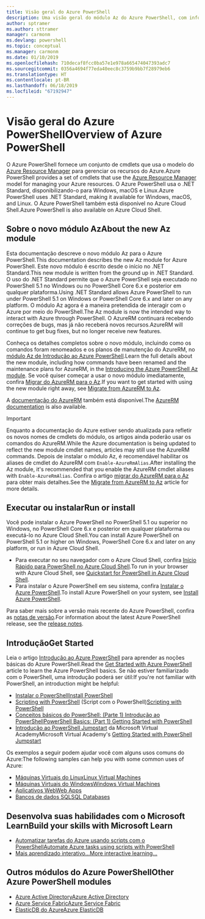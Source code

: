 ```yaml
---
title: Visão geral do Azure PowerShell
description: Uma visão geral do módulo Az do Azure PowerShell, com informações sobre como instalar e começar.
author: sptramer
ms.author: sttramer
manager: carmonm
ms.devlang: powershell
ms.topic: conceptual
ms.manager: carmonm
ms.date: 01/10/2019
ms.openlocfilehash: 710decaf8fcc0ba57e1e978a665474047393adc7
ms.sourcegitcommit: 0356a4694f77eda40eec8c3759b9bb7f28979eb6
ms.translationtype: HT
ms.contentlocale: pt-BR
ms.lasthandoff: 06/18/2019
ms.locfileid: "67192947"
---
```

# <a name="overview-of-azure-powershell"></a><span data-ttu-id="7b6af-103">Visão geral do Azure PowerShell</span><span class="sxs-lookup"><span data-stu-id="7b6af-103">Overview of Azure PowerShell</span></span>

<span data-ttu-id="7b6af-104">O Azure PowerShell fornece um conjunto de cmdlets que usa o modelo do [Azure Resource Manager](/azure/azure-resource-manager/resource-group-overview) para gerenciar os recursos do Azure.</span><span class="sxs-lookup"><span data-stu-id="7b6af-104">Azure PowerShell provides a set of cmdlets that use the [Azure Resource Manager](/azure/azure-resource-manager/resource-group-overview) model for managing your Azure resources.</span></span> <span data-ttu-id="7b6af-105">O Azure PowerShell usa o .NET Standard, disponibilizando-o para Windows, macOS e Linux.</span><span class="sxs-lookup"><span data-stu-id="7b6af-105">Azure PowerShell uses .NET Standard, making it available for Windows, macOS, and Linux.</span></span>
<span data-ttu-id="7b6af-106">O Azure PowerShell também está disponível no Azure Cloud Shell.</span><span class="sxs-lookup"><span data-stu-id="7b6af-106">Azure PowerShell is also available on Azure Cloud Shell.</span></span>

## <a name="about-the-new-az-module"></a><span data-ttu-id="7b6af-107">Sobre o novo módulo Az</span><span class="sxs-lookup"><span data-stu-id="7b6af-107">About the new Az module</span></span>

<span data-ttu-id="7b6af-108">Esta documentação descreve o novo módulo Az para o Azure PowerShell.</span><span class="sxs-lookup"><span data-stu-id="7b6af-108">This documentation describes the new Az module for Azure PowerShell.</span></span> <span data-ttu-id="7b6af-109">Este novo módulo é escrito desde o início no .NET Standard.</span><span class="sxs-lookup"><span data-stu-id="7b6af-109">This new module is written from the ground up in .NET Standard.</span></span> <span data-ttu-id="7b6af-110">O uso do .NET Standard permite que o Azure PowerShell seja executado no PowerShell 5.1 no Windows ou no PowerShell Core 6.x e posterior em qualquer plataforma.</span><span class="sxs-lookup"><span data-stu-id="7b6af-110">Using .NET Standard allows Azure PowerShell to run under PowerShell 5.1 on Windows or PowerShell Core 6.x and later on any platform.</span></span> <span data-ttu-id="7b6af-111">O módulo Az agora é a maneira pretendida de interagir com o Azure por meio do PowerShell.</span><span class="sxs-lookup"><span data-stu-id="7b6af-111">The Az module is now the intended way to interact with Azure through PowerShell.</span></span>
<span data-ttu-id="7b6af-112">O AzureRM continuará recebendo correções de bugs, mas já não receberá novos recursos.</span><span class="sxs-lookup"><span data-stu-id="7b6af-112">AzureRM will continue to get bug fixes, but no longer receive new features.</span></span>

<span data-ttu-id="7b6af-113">Conheça os detalhes completos sobre o novo módulo, incluindo como os comandos foram renomeados e os planos de manutenção do AzureRM, no [módulo Az de Introdução ao Azure PowerShell](new-azureps-module-az.md).</span><span class="sxs-lookup"><span data-stu-id="7b6af-113">Learn the full details about the new module, including how commands have been renamed and the maintenance plans for AzureRM, in the [Introducing the Azure PowerShell Az module](new-azureps-module-az.md).</span></span> <span data-ttu-id="7b6af-114">Se você quiser começar a usar o novo módulo imediatamente, confira [Migrar do AzureRM para o Az](migrate-from-azurerm-to-az.md).</span><span class="sxs-lookup"><span data-stu-id="7b6af-114">If you want to get started with using the new module right away, see [Migrate from AzureRM to Az](migrate-from-azurerm-to-az.md).</span></span>

<span data-ttu-id="7b6af-115">A [documentação do AzureRM](/powershell/azure/azurerm) também está disponível.</span><span class="sxs-lookup"><span data-stu-id="7b6af-115">The [AzureRM documentation](/powershell/azure/azurerm) is also available.</span></span>

> [!IMPORTANT]
>
> <span data-ttu-id="7b6af-116">Enquanto a documentação do Azure estiver sendo atualizada para refletir os novos nomes de cmdlets do módulo, os artigos ainda poderão usar os comandos do AzureRM.</span><span class="sxs-lookup"><span data-stu-id="7b6af-116">While the Azure documentation is being updated to reflect the new module cmdlet names, articles may still use the AzureRM commands.</span></span> <span data-ttu-id="7b6af-117">Depois de instalar o módulo Az, é recomendável habilitar os aliases de cmdlet do AzureRM com `Enable-AzureRmAlias`.</span><span class="sxs-lookup"><span data-stu-id="7b6af-117">After installing the Az module, it's recommended that you enable the AzureRM cmdlet aliases with `Enable-AzureRmAlias`.</span></span> <span data-ttu-id="7b6af-118">Confira o artigo [migrar do AzureRM para o Az](migrate-from-azurerm-to-az.md) para obter mais detalhes.</span><span class="sxs-lookup"><span data-stu-id="7b6af-118">See the [Migrate from AzureRM to Az](migrate-from-azurerm-to-az.md) article for more details.</span></span>

## <a name="run-or-install"></a><span data-ttu-id="7b6af-119">Executar ou instalar</span><span class="sxs-lookup"><span data-stu-id="7b6af-119">Run or install</span></span>

<span data-ttu-id="7b6af-120">Você pode instalar o Azure PowerShell no PowerShell 5.1 ou superior no Windows, no PowerShell Core 6.x e posterior em qualquer plataforma ou executá-lo no Azure Cloud Shell.</span><span class="sxs-lookup"><span data-stu-id="7b6af-120">You can install Azure PowerShell on PowerShell 5.1 or higher on Windows, PowerShell Core 6.x and later on any platform, or run in Azure Cloud Shell.</span></span>

* <span data-ttu-id="7b6af-121">Para executar no seu navegador com o Azure Cloud Shell, confira [Início Rápido para PowerShell no Azure Cloud Shell](/azure/cloud-shell/quickstart-powershell).</span><span class="sxs-lookup"><span data-stu-id="7b6af-121">To run in your browser with Azure Cloud Shell, see [Quickstart for PowerShell in Azure Cloud Shell](/azure/cloud-shell/quickstart-powershell).</span></span>
* <span data-ttu-id="7b6af-122">Para instalar o Azure PowerShell em seu sistema, confira [Instalar o Azure PowerShell](install-az-ps.md).</span><span class="sxs-lookup"><span data-stu-id="7b6af-122">To install Azure PowerShell on your system, see [Install Azure PowerShell](install-az-ps.md).</span></span>

<span data-ttu-id="7b6af-123">Para saber mais sobre a versão mais recente do Azure PowerShell, confira as [notas de versão](release-notes-azureps.md).</span><span class="sxs-lookup"><span data-stu-id="7b6af-123">For information about the latest Azure PowerShell release, see the [release notes](release-notes-azureps.md).</span></span>

## <a name="get-started"></a><span data-ttu-id="7b6af-124">Introdução</span><span class="sxs-lookup"><span data-stu-id="7b6af-124">Get Started</span></span>

<span data-ttu-id="7b6af-125">Leia o artigo [Introdução ao Azure PowerShell](get-started-azureps.md) para aprender as noções básicas do Azure PowerShell.</span><span class="sxs-lookup"><span data-stu-id="7b6af-125">Read the [Get Started with Azure PowerShell](get-started-azureps.md) article to learn the Azure PowerShell basics.</span></span> <span data-ttu-id="7b6af-126">Se não estiver familiarizado com o PowerShell, uma introdução poderá ser útil:</span><span class="sxs-lookup"><span data-stu-id="7b6af-126">If you're not familiar with PowerShell, an introduction might be helpful:</span></span>

* [<span data-ttu-id="7b6af-127">Instalar o PowerShell</span><span class="sxs-lookup"><span data-stu-id="7b6af-127">Install PowerShell</span></span>](/powershell/scripting/install/installing-powershell)
* <span data-ttu-id="7b6af-128">[Scripting with PowerShell](/powershell/scripting/powershell-scripting) (Script com o PowerShell)</span><span class="sxs-lookup"><span data-stu-id="7b6af-128">[Scripting with PowerShell](/powershell/scripting/powershell-scripting)</span></span>
* [<span data-ttu-id="7b6af-129">Conceitos básicos do PowerShell: (Parte 1) Introdução ao PowerShell</span><span class="sxs-lookup"><span data-stu-id="7b6af-129">PowerShell Basics: (Part 1) Getting Started with PowerShell</span></span>](https://channel9.msdn.com/Blogs/Taste-of-Premier/PowerShellBasicsPart1)
* <span data-ttu-id="7b6af-130">[Introdução ao PowerShell Jumpstart](https://mva.microsoft.com/liveevents/powershell-jumpstart) da Microsoft Virtual Academy</span><span class="sxs-lookup"><span data-stu-id="7b6af-130">Microsoft Virtual Academy's [Getting Started with PowerShell Jumpstart](https://mva.microsoft.com/liveevents/powershell-jumpstart)</span></span>

<span data-ttu-id="7b6af-131">Os exemplos a seguir podem ajudar você com alguns usos comuns do Azure:</span><span class="sxs-lookup"><span data-stu-id="7b6af-131">The following samples can help you with some common uses of Azure:</span></span>

* [<span data-ttu-id="7b6af-132">Máquinas Virtuais do Linux</span><span class="sxs-lookup"><span data-stu-id="7b6af-132">Linux Virtual Machines</span></span>](/azure/virtual-machines/virtual-machines-linux-powershell-samples?toc=/powershell/azure/toc.json)
* [<span data-ttu-id="7b6af-133">Máquinas Virtuais do Windows</span><span class="sxs-lookup"><span data-stu-id="7b6af-133">Windows Virtual Machines</span></span>](/azure/virtual-machines/virtual-machines-windows-powershell-samples?toc=/powershell/azure/toc.json)
* [<span data-ttu-id="7b6af-134">Aplicativos Web</span><span class="sxs-lookup"><span data-stu-id="7b6af-134">Web Apps</span></span>](/azure/app-service-web/app-service-powershell-samples?toc=/powershell/azure/toc.json)
* [<span data-ttu-id="7b6af-135">Bancos de dados SQL</span><span class="sxs-lookup"><span data-stu-id="7b6af-135">SQL Databases</span></span>](/azure/sql-database/sql-database-powershell-samples?toc=/powershell/azure/toc.json)

## <a name="build-your-skills-with-microsoft-learn"></a><span data-ttu-id="7b6af-136">Desenvolva suas habilidades com o Microsoft Learn</span><span class="sxs-lookup"><span data-stu-id="7b6af-136">Build your skills with Microsoft Learn</span></span>

- [<span data-ttu-id="7b6af-137">Automatizar tarefas do Azure usando scripts com o PowerShell</span><span class="sxs-lookup"><span data-stu-id="7b6af-137">Automate Azure tasks using scripts with PowerShell</span></span>](/learn/modules/automate-azure-tasks-with-powershell/)
- [<span data-ttu-id="7b6af-138">Mais aprendizado interativo...</span><span class="sxs-lookup"><span data-stu-id="7b6af-138">More interactive learning...</span></span>](/learn/browse/?term=powershell)

## <a name="other-azure-powershell-modules"></a><span data-ttu-id="7b6af-139">Outros módulos do Azure PowerShell</span><span class="sxs-lookup"><span data-stu-id="7b6af-139">Other Azure PowerShell modules</span></span>

* [<span data-ttu-id="7b6af-140">Azure Active Directory</span><span class="sxs-lookup"><span data-stu-id="7b6af-140">Azure Active Directory</span></span>](/powershell/azure/active-directory/)
* [<span data-ttu-id="7b6af-141">Azure Service Fabric</span><span class="sxs-lookup"><span data-stu-id="7b6af-141">Azure Service Fabric</span></span>](/powershell/azure/service-fabric/)
* [<span data-ttu-id="7b6af-142">ElasticDB do Azure</span><span class="sxs-lookup"><span data-stu-id="7b6af-142">Azure ElasticDB</span></span>](/powershell/azure/elasticdbjobs/)
